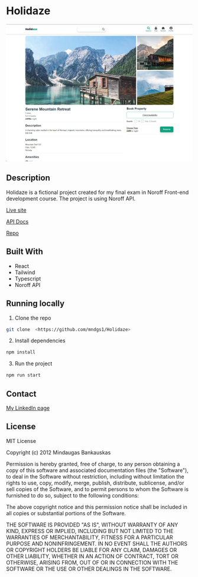 # Holidaze

![image](./public/assets/Images/Holidaze.png)

## Description

Holidaze is a fictional project created for my final exam in
Noroff Front-end development course. The project is using
Noroff API.

[Live site](https://holidaze-eight.vercel.app/holidaze/properties)

[API Docs](https://docs.noroff.dev/docs/v1)

[Repo](https://github.com/mndgs1/Holidaze)

## Built With

-   React
-   Tailwind
-   Typescript
-   Noroff API

## Running locally

1. Clone the repo

```bash
git clone  <https://github.com/mndgs1/Holidaze>
```

2. Install dependencies

```bash
npm install
```

3. Run the project

```bash
npm run start
```

## Contact

[My LinkedIn page](https://www.linkedin.com/in/mindaugas-bankauskas-37445a144/)

## License

MIT License

Copyright (c) 2012 Mindaugas Bankauskas

Permission is hereby granted, free of charge, to any person obtaining a copy
of this software and associated documentation files (the "Software"), to deal
in the Software without restriction, including without limitation the rights
to use, copy, modify, merge, publish, distribute, sublicense, and/or sell
copies of the Software, and to permit persons to whom the Software is
furnished to do so, subject to the following conditions:

The above copyright notice and this permission notice shall be included in all
copies or substantial portions of the Software.

THE SOFTWARE IS PROVIDED "AS IS", WITHOUT WARRANTY OF ANY KIND, EXPRESS OR
IMPLIED, INCLUDING BUT NOT LIMITED TO THE WARRANTIES OF MERCHANTABILITY,
FITNESS FOR A PARTICULAR PURPOSE AND NONINFRINGEMENT. IN NO EVENT SHALL THE
AUTHORS OR COPYRIGHT HOLDERS BE LIABLE FOR ANY CLAIM, DAMAGES OR OTHER
LIABILITY, WHETHER IN AN ACTION OF CONTRACT, TORT OR OTHERWISE, ARISING FROM,
OUT OF OR IN CONNECTION WITH THE SOFTWARE OR THE USE OR OTHER DEALINGS IN THE
SOFTWARE.
